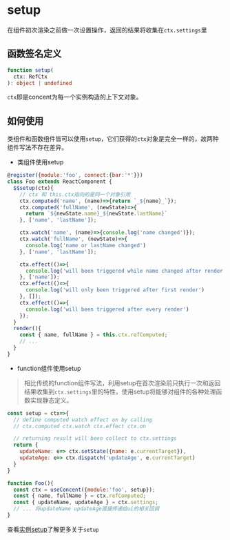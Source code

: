# setup
在组件初次渲染之前做一次设置操作，返回的结果将收集在`ctx.settings`里

## 函数签名定义
```ts
function setup(
  ctx: RefCtx
): object | undefined
```
`ctx`即是concent为每一个实例构造的上下文对象。

## 如何使用
类组件和函数组件皆可以使用`setup`，它们获得的`ctx`对象是完全一样的，故两种组件写法不存在差异。
- 类组件使用setup
```js
@register({module:'foo', connect:{bar:'*'}})
class Foo extends ReactComponent {
  $$setup(ctx){
    // ctx 和 this.ctx指向的是同一个对象引用
    ctx.computed('name', (name)=>{return `_${name}_`});
    ctx.computed('fullName', (newState)=>{
      return `${newState.name}_${newState.lastName}`
    }, ['name', 'lastName']);

    ctx.watch('name', (name)=>{console.log('name changed')});
    ctx.watch('fullName', (newState)=>{
      console.log('name or lastName changed')
    }, ['name', 'lastName']);

    ctx.effect(()=>{
      console.log('will been triggered while name changed after render')
    }, ['name']);
    ctx.effect(()=>{
      console.log('will only been triggered after first render')
    }, []);
    ctx.effect(()=>{
      console.log('will been triggered after every render')
    });
  }
  render(){
    const { name, fullName } = this.ctx.refComputed;
    // ...
  }
}
```
- function组件使用setup 

> 相比传统的function组件写法，利用setup在首次渲染前只执行一次和返回结果收集到`ctx.settings`里的特性，使用setup将能够对组件的各种处理函数实现静态定义。

```js
const setup = ctx=>{
  // define computed watch effect on by calling
  // ctx.computed ctx.watch ctx.effect ctx.on

  // returning result will been collect to ctx.settings
  return {
    updateName: e=> ctx.setState({name: e.currentTarget}),
    updateAge: e=> ctx.dispatch('updateAge', e.currentTarget)
  }
}

function Foo(){
  const ctx = useConcent({module:'foo', setup});
  const { name, fullName } = ctx.refComputed;
  const { updateName, updateAge } = ctx.settings;
  // ... 将updateName updateAge直接传递给ui的相关回调
}
```
查看[实例setup](/guide/concept-ref-setup)了解更多关于`setup`